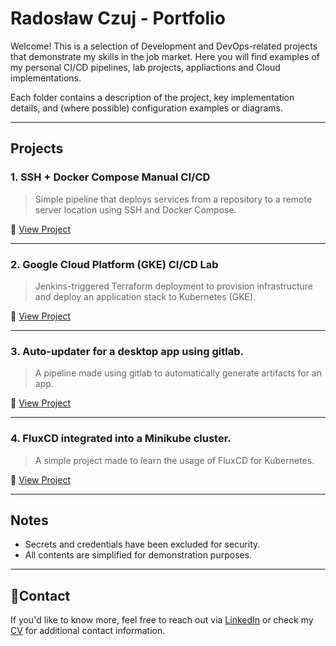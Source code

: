 # Radosław Czuj - Portfolio

Welcome! This is a selection of Development and DevOps-related projects that demonstrate my skills in the job market. Here you will find examples of my personal CI/CD pipelines, lab projects, appliactions and Cloud implementations.

Each folder contains a description of the project, key implementation details, and (where possible) configuration examples or diagrams.

---

## Projects

### 1. SSH + Docker Compose Manual CI/CD
> Simple pipeline that deploys services from a repository to a remote server location using SSH and Docker Compose.

📁 [View Project](./ssh-manual-ci-cd)

---

### 2. Google Cloud Platform (GKE) CI/CD Lab
> Jenkins-triggered Terraform deployment to provision infrastructure and deploy an application stack to Kubernetes (GKE).

📁 [View Project](./gcloud-gke-pipeline)

---

### 3. Auto-updater for a desktop app using gitlab.
> A pipeline made using gitlab to automatically generate artifacts for an app.

📁 [View Project](./gitlab-auto-updater)

---

### 4. FluxCD integrated into a Minikube cluster.
> A simple project made to learn the usage of FluxCD for Kubernetes.

📁 [View Project](./flux-cd)

---

## Notes
- Secrets and credentials have been excluded for security.
- All contents are simplified for demonstration purposes.

---

## 📧Contact
If you'd like to know more, feel free to reach out via [LinkedIn](https://www.linkedin.com/in/radoslawczuj) or check my [CV](./CV_RadoslawCzuj_DevOps_eng.pdf) for additional contact information.
